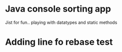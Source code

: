 # Java console sorting app
Jist for fun.. playing with datatypes and static methods

# Adding line fo rebase test
